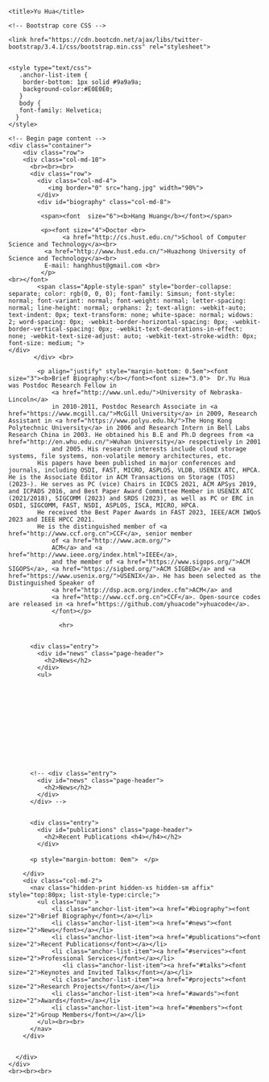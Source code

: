 <!DOCTYPE html>
<html lang="zh-CN">
  <head>
    <meta charset="utf-8">
    <meta http-equiv="X-UA-Compatible" content="IE=edge">
    <meta name="viewport" content="width=device-width, initial-scale=1">
    <!-- 上述3个meta标签*必须*放在最前面，任何其他内容都*必须*跟随其后！ -->
    <meta name="description" content="">
    <meta name="author" content="">

    <title>Yu Hua</title>

    <!-- Bootstrap core CSS -->
  
    <link href="https://cdn.bootcdn.net/ajax/libs/twitter-bootstrap/3.4.1/css/bootstrap.min.css" rel="stylesheet">
  

    <style type="text/css">
       .anchor-list-item {
        border-bottom: 1px solid #9a9a9a;
		background-color:#E0E0E0;
       }
	   body {
	   font-family: Helvetica;
	  }
    </style>
  </head>

  <body>

    <!-- Begin page content -->
    <div class="container">
	    <div class="row">
        <div class="col-md-10">
          <br><br><br>
          <div class="row">
            <div class="col-md-4">
               <img border="0" src="hang.jpg" width="90%">
            </div>
            <div id="biography" class="col-md-8">

             <span><font  size="6"><b>Hang Huang</b></font></span>
		
             <p><font size="4">Doctor <br>
		           <a href="http://cs.hust.edu.cn/">School of Computer Science and Technology</a><br>
              <a href="http://www.hust.edu.cn/">Huazhong University of Science and Technology</a><br>
              E-mail: hanghhust@gmail.com <br>
		     </p>
	<br></font>
		    <span class="Apple-style-span" style="border-collapse: separate; color: rgb(0, 0, 0); font-family: Simsun; font-style: normal; font-variant: normal; font-weight: normal; letter-spacing: normal; line-height: normal; orphans: 2; text-align: -webkit-auto; text-indent: 0px; text-transform: none; white-space: normal; widows: 2; word-spacing: 0px; -webkit-border-horizontal-spacing: 0px; -webkit-border-vertical-spacing: 0px; -webkit-text-decorations-in-effect: none; -webkit-text-size-adjust: auto; -webkit-text-stroke-width: 0px; font-size: medium; ">
	</div>  
           </div> <br>

            <p align="justify" style="margin-bottom: 0.5em"><font size="3"><b>Brief Biography:</b></font><font size="3.0">  Dr.Yu Hua was Postdoc Research Fellow in
				<a href="http://www.unl.edu/">University of Nebraska-Lincoln</a> 
				in 2010-2011, Postdoc Research Associate in <a href="https://www.mcgill.ca/">McGill University</a> in 2009, Research Assistant in <a href="https://www.polyu.edu.hk/">The Hong Kong Polytechnic University</a> in 2006 and Research Intern in Bell Labs Research China in 2003. He obtained his B.E and Ph.D degrees from <a href="http://en.whu.edu.cn/">Wuhan University</a> respectively in 2001 
				and 2005. His research interests include cloud storage systems, file systems, non-volatile memory architectures, etc. 
		    His papers have been published in major conferences and journals, including OSDI, FAST, MICRO, ASPLOS, VLDB, USENIX ATC, HPCA. He is the Associate Editor in ACM Transactions on Storage (TOS) (2023-). He serves as PC (vice) Chairs in ICDCS 2021, ACM APSys 2019, and ICPADS 2016, and Best Paper Award Committee Member in USENIX ATC (2021/2018), SIGCOMM (2023) and SRDS (2023), as well as PC or ERC in OSDI, SIGCOMM, FAST, NSDI, ASPLOS, ISCA, MICRO, HPCA. 
		    He received the Best Paper Awards in FAST 2023, IEEE/ACM IWQoS 2023 and IEEE HPCC 2021.
		    He is the distinguished member of <a href="http://www.ccf.org.cn">CCF</a>, senior member 
				of <a href="http://www.acm.org/">
				ACM</a> and <a href="http://www.ieee.org/index.html">IEEE</a>,
				and the member of <a href="https://www.sigops.org/">ACM SIGOPS</a>, <a href="https://sigbed.org/">ACM SIGBED</a> and <a href="https://www.usenix.org/">USENIX</a>. He has been selected as the Distinguished Speaker of 
				<a href="http://dsp.acm.org/index.cfm">ACM</a> and 
				<a href="http://www.ccf.org.cn">CCF</a>. Open-source codes are released in <a href="https://github.com/yhuacode">yhuacode</a>. 
		        </font></p> 
		
	              <hr>
		
	           
          <div class="entry">
            <div id="news" class="page-header">
              <h2>News</h2>
            </div>
            <ul>
		    
		      


		              


      


		    
		    
		         
          <!-- <div class="entry">
            <div id="news" class="page-header">
              <h2>News</h2>
            </div>
          </div> -->
		

          <div class="entry">
            <div id="publications" class="page-header">
              <h2>Recent Publications <h4></h4></h2>
            </div>
		
		  <p style="margin-bottom: 0em">　</p>

        </div>
        <div class="col-md-2">
          <nav class="hidden-print hidden-xs hidden-sm affix" style="top:80px; list-style-type:circle;">
            <ul class="nav" >
				<li class="anchor-list-item"><a href="#biography"><font size="2">Brief Biography</font></a></li>
                <li class="anchor-list-item"><a href="#news"><font size="2">News</font></a></li>
                <li class="anchor-list-item"><a href="#publications"><font size="2">Recent Publications</font></a></li>
                <li class="anchor-list-item"><a href="#services"><font size="2">Professional Services</font></a></li>
                   <li class="anchor-list-item"><a href="#talks"><font size="2">Keynotes and Invited Talks</font></a></li>
                <li class="anchor-list-item"><a href="#projects"><font size="2">Research Projects</font></a></li>
                <li class="anchor-list-item"><a href="#awards"><font size="2">Awards</font></a></li>
                <li class="anchor-list-item"><a href="#members"><font size="2">Group Members</font></a></li>
            </ul><br><br>
          </nav>
        </div>

       
      </div>
    </div>
    <br><br><br>

  </body>
</html>

